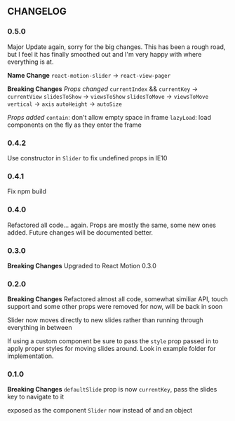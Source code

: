 ## CHANGELOG
### 0.5.0
Major Update again, sorry for the big changes. This has been a rough road, but I feel it has finally smoothed out and I'm very happy with where everything is at.

**Name Change**
`react-motion-slider` -> `react-view-pager`

**Breaking Changes**
*Props changed*
`currentIndex` && `currentKey` -> `currentView`
`slidesToShow` -> `viewsToShow`
`slidesToMove` -> `viewsToMove`
`vertical` -> `axis`
`autoHeight` -> `autoSize`

*Props added*
`contain`: don't allow empty space in frame
`lazyLoad`: load components on the fly as they enter the frame

### 0.4.2
Use constructor in `Slider` to fix undefined props in IE10

### 0.4.1
Fix npm build

### 0.4.0
Refactored all code... again. Props are mostly the same, some new ones added. Future changes will be documented better.

### 0.3.0
**Breaking Changes**
Upgraded to React Motion 0.3.0

### 0.2.0
**Breaking Changes**
Refactored almost all code, somewhat similiar API, touch support and some other props were removed for now, will be back in soon

Slider now moves directly to new slides rather than running through everything in between

If using a custom component be sure to pass the `style` prop passed in to apply proper styles for moving slides around. Look in example folder for implementation.

### 0.1.0
**Breaking Changes**
`defaultSlide` prop is now `currentKey`, pass the slides key to navigate to it

exposed as the component `Slider` now instead of and an object
